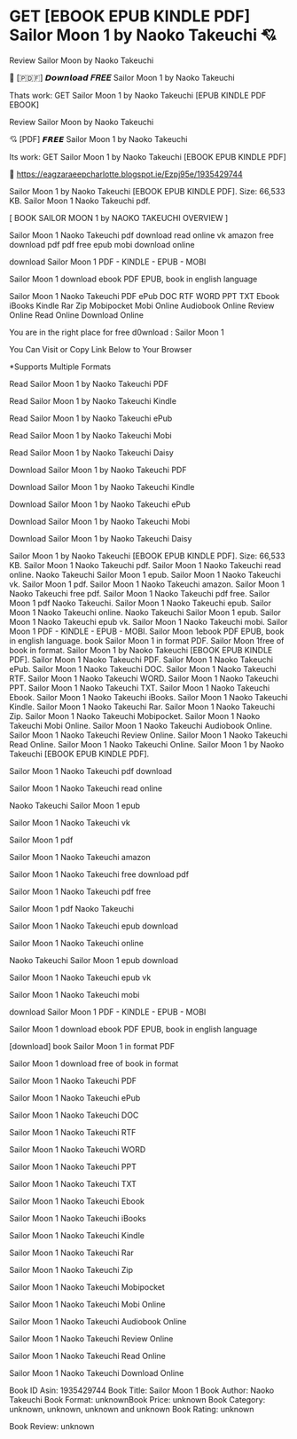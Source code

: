 # GET [EBOOK EPUB KINDLE PDF] Sailor Moon 1 by  Naoko Takeuchi 💘
Review Sailor Moon by Naoko Takeuchi

💜 [​🇵​​🇩​​🇫​] 𝘿𝙤𝙬𝙣𝙡𝙤𝙖𝙙 𝑭𝑹𝑬𝑬 Sailor Moon 1 by Naoko Takeuchi

Thats work: GET Sailor Moon 1 by Naoko Takeuchi [EPUB KINDLE PDF EBOOK]


Review Sailor Moon by Naoko Takeuchi

💘 [PDF] 𝙁𝙍𝙀𝙀 Sailor Moon 1 by Naoko Takeuchi

Its work: GET Sailor Moon 1 by Naoko Takeuchi [EBOOK EPUB KINDLE PDF]



🧭 https://eagzaraeepcharlotte.blogspot.ie/Ezpj95e/1935429744



Sailor Moon 1 by Naoko Takeuchi [EBOOK EPUB KINDLE PDF]. Size: 66,533 KB. Sailor Moon 1 Naoko Takeuchi pdf.

[ BOOK SAILOR MOON 1 by NAOKO TAKEUCHI OVERVIEW ]

Sailor Moon 1 Naoko Takeuchi pdf download read online vk amazon free download pdf pdf free epub mobi download online

download Sailor Moon 1 PDF - KINDLE - EPUB - MOBI

Sailor Moon 1 download ebook PDF EPUB, book in english language

Sailor Moon 1 Naoko Takeuchi PDF ePub DOC RTF WORD PPT TXT Ebook iBooks Kindle Rar Zip Mobipocket Mobi Online Audiobook Online Review Online Read Online Download Online

You are in the right place for free d0wnload : Sailor Moon 1

You Can Visit or Copy Link Below to Your Browser

*Supports Multiple Formats


Read Sailor Moon 1 by Naoko Takeuchi PDF

Read Sailor Moon 1 by Naoko Takeuchi Kindle

Read Sailor Moon 1 by Naoko Takeuchi ePub

Read Sailor Moon 1 by Naoko Takeuchi Mobi

Read Sailor Moon 1 by Naoko Takeuchi Daisy

Download Sailor Moon 1 by Naoko Takeuchi PDF

Download Sailor Moon 1 by Naoko Takeuchi Kindle

Download Sailor Moon 1 by Naoko Takeuchi ePub

Download Sailor Moon 1 by Naoko Takeuchi Mobi

Download Sailor Moon 1 by Naoko Takeuchi Daisy

Sailor Moon 1 by Naoko Takeuchi [EBOOK EPUB KINDLE PDF]. Size: 66,533 KB. Sailor Moon 1 Naoko Takeuchi pdf. Sailor Moon 1 Naoko Takeuchi read online. Naoko Takeuchi Sailor Moon 1 epub. Sailor Moon 1 Naoko Takeuchi vk. Sailor Moon 1 pdf. Sailor Moon 1 Naoko Takeuchi amazon. Sailor Moon 1 Naoko Takeuchi free pdf. Sailor Moon 1 Naoko Takeuchi pdf free. Sailor Moon 1 pdf Naoko Takeuchi. Sailor Moon 1 Naoko Takeuchi epub. Sailor Moon 1 Naoko Takeuchi online. Naoko Takeuchi Sailor Moon 1 epub. Sailor Moon 1 Naoko Takeuchi epub vk. Sailor Moon 1 Naoko Takeuchi mobi. Sailor Moon 1 PDF - KINDLE - EPUB - MOBI. Sailor Moon 1ebook PDF EPUB, book in english language. book Sailor Moon 1 in format PDF. Sailor Moon 1free of book in format. Sailor Moon 1 by Naoko Takeuchi [EBOOK EPUB KINDLE PDF]. Sailor Moon 1 Naoko Takeuchi PDF. Sailor Moon 1 Naoko Takeuchi ePub. Sailor Moon 1 Naoko Takeuchi DOC. Sailor Moon 1 Naoko Takeuchi RTF. Sailor Moon 1 Naoko Takeuchi WORD. Sailor Moon 1 Naoko Takeuchi PPT. Sailor Moon 1 Naoko Takeuchi TXT. Sailor Moon 1 Naoko Takeuchi Ebook. Sailor Moon 1 Naoko Takeuchi iBooks. Sailor Moon 1 Naoko Takeuchi Kindle. Sailor Moon 1 Naoko Takeuchi Rar. Sailor Moon 1 Naoko Takeuchi Zip. Sailor Moon 1 Naoko Takeuchi Mobipocket. Sailor Moon 1 Naoko Takeuchi Mobi Online. Sailor Moon 1 Naoko Takeuchi Audiobook Online. Sailor Moon 1 Naoko Takeuchi Review Online. Sailor Moon 1 Naoko Takeuchi Read Online. Sailor Moon 1 Naoko Takeuchi Online. Sailor Moon 1 by Naoko Takeuchi [EBOOK EPUB KINDLE PDF].

Sailor Moon 1 Naoko Takeuchi pdf download

Sailor Moon 1 Naoko Takeuchi read online

Naoko Takeuchi Sailor Moon 1 epub

Sailor Moon 1 Naoko Takeuchi vk

Sailor Moon 1 pdf

Sailor Moon 1 Naoko Takeuchi amazon

Sailor Moon 1 Naoko Takeuchi free download pdf

Sailor Moon 1 Naoko Takeuchi pdf free

Sailor Moon 1 pdf Naoko Takeuchi

Sailor Moon 1 Naoko Takeuchi epub download

Sailor Moon 1 Naoko Takeuchi online

Naoko Takeuchi Sailor Moon 1 epub download

Sailor Moon 1 Naoko Takeuchi epub vk

Sailor Moon 1 Naoko Takeuchi mobi

download Sailor Moon 1 PDF - KINDLE - EPUB - MOBI

Sailor Moon 1 download ebook PDF EPUB, book in english language

[download] book Sailor Moon 1 in format PDF

Sailor Moon 1 download free of book in format

Sailor Moon 1 Naoko Takeuchi PDF

Sailor Moon 1 Naoko Takeuchi ePub

Sailor Moon 1 Naoko Takeuchi DOC

Sailor Moon 1 Naoko Takeuchi RTF

Sailor Moon 1 Naoko Takeuchi WORD

Sailor Moon 1 Naoko Takeuchi PPT

Sailor Moon 1 Naoko Takeuchi TXT

Sailor Moon 1 Naoko Takeuchi Ebook

Sailor Moon 1 Naoko Takeuchi iBooks

Sailor Moon 1 Naoko Takeuchi Kindle

Sailor Moon 1 Naoko Takeuchi Rar

Sailor Moon 1 Naoko Takeuchi Zip

Sailor Moon 1 Naoko Takeuchi Mobipocket

Sailor Moon 1 Naoko Takeuchi Mobi Online

Sailor Moon 1 Naoko Takeuchi Audiobook Online

Sailor Moon 1 Naoko Takeuchi Review Online

Sailor Moon 1 Naoko Takeuchi Read Online

Sailor Moon 1 Naoko Takeuchi Download Online

Book ID Asin: 1935429744
Book Title: Sailor Moon 1
Book Author: Naoko Takeuchi
Book Format: unknownBook Price: unknown
Book Category: unknown, unknown, unknown and unknown
Book Rating: unknown

Book Review: unknown
